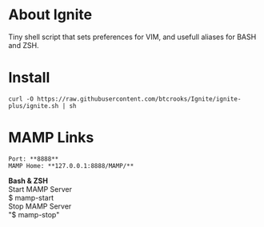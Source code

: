 About Ignite
============

Tiny shell script that sets preferences for VIM, and usefull aliases for BASH and ZSH.

Install
=======
    curl -O https://raw.githubusercontent.com/btcrooks/Ignite/ignite-plus/ignite.sh | sh

MAMP Links
==========
    Port: **8888**  
    MAMP Home: **127.0.0.1:8888/MAMP/**

**Bash & ZSH**  
Start MAMP Server  
    $ mamp-start  
Stop MAMP Server  
    "$ mamp-stop"  

